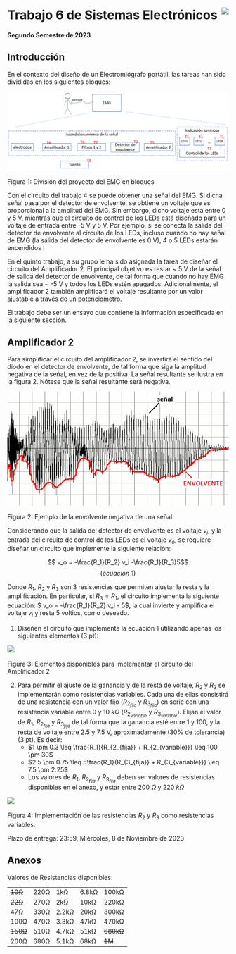 # <img src="https://julianodb.github.io/SISTEMAS_ELECTRONICOS_PARA_INGENIERIA_BIOMEDICA/img/logo_fing.png?raw=true" align="right" height="45"> Trabajo 6 de Sistemas Electrónicos

#### Segundo Semestre de 2023

## Introducción

En el contexto del diseño de un Electromiógrafo portátil, las tareas han sido divididas en los siguientes bloques:

![TX_bloques](../img/TX_bloques.png)

Figura 1: División del proyecto del EMG en bloques

Con el circuito del trabajo 4 se puede obtener una señal del EMG. Si dicha señal pasa por el detector de envolvente, se obtiene un voltaje que es proporcional a la amplitud del EMG. Sin embargo, dicho voltaje está entre 0 y 5 V, mientras que el circuito de control de los LEDs está diseñado para un voltaje de entrada entre -5 V y 5 V. Por ejemplo, si se conecta la salida del detector de envolvente al circuito de los LEDs, incluso cuando no hay señal de EMG (la salida del detector de envolvente es 0 V), 4 o 5 LEDs estarán encendidos !

En el quinto trabajo, a su grupo le ha sido asignada la tarea de diseñar el circuito del Amplificador 2. El principal objetivo es restar ~ 5 V de la señal de salida del detector de envolvente, de tal forma que cuando no hay EMG la salida sea ~ -5 V y todos los LEDs estén apagados. Adicionalmente, el amplificador 2 también amplificará el voltaje resultante por un valor ajustable a través de un potenciometro.

El trabajo debe ser un ensayo que contiene la información especificada en la siguiente sección.

## Amplificador 2

Para simplificar el circuito del amplificador 2, se invertirá el sentido del diodo en el detector de envolvente, de tal forma que siga la amplitud negativa de la señal, en vez de la positiva. La señal resultante se ilustra en la figura 2. Nótese que la señal resultante será negativa.

![T2_envolvente](../img/T2_Envelope_follower_negative.png)

Figura 2: Ejemplo de la envolvente negativa de una señal

Considerando que la salida del detector de envolvente es el voltaje $v_i$, y la entrada del circuito de control de los LEDs es el voltaje $v_o$, se requiere diseñar un circuito que implemente la siguiente relación:

$$ v_o = -\frac{R_1}{R_2} v_i -\frac{R_1}{R_3}5$$
$$(ecuación\ 1)$$

Donde $R_1$, $R_2$ y $R_3$ son 3 resistencias que permiten ajustar la resta y la amplificación. En particular, si $R_3 = R_1$, el circuito implementa la siguiente ecuación: $ v_o = -\frac{R_1}{R_2} v_i - 5$, la cual invierte y amplifica el voltaje $v_i$ y resta 5 voltios, como deseado.


1. Diseñen el circuito que implementa la ecuación 1 utilizando apenas los siguientes elementos (3 pt):

<img src="https://julianodb.github.io/electronic_circuits_diagrams/T5_materials.png" width="300">

Figura 3: Elementos disponibles para implementar el circuito del Amplificador 2

2. Para permitir el ajuste de la ganancia y de la resta de voltaje, $R_2$ y $R_3$ se implementarán como resistencias variables. Cada una de ellas consistirá de una resistencia con un valor fijo ($R_{2_{fija}}$ y $R_{3_{fija}}$) en serie con una resistencia variable entre 0 y $10\ k\Omega$ ($R_{2_{variable}}$ y $R_{3_{variable}}$). Elijan el valor de $R_1$, $R_{2_{fija}}$ y $R_{3_{fija}}$ de tal forma que la ganancia esté entre 1 y 100, y la resta de voltaje entre 2.5 y 7.5 V, aproximadamente (30% de tolerancia) (3 pt). Es decir:
   - $1 \pm 0.3 \leq \frac{R_1}{R_{2_{fija}} + R_{2_{variable}}} \leq 100 \pm 30$
   - $2.5 \pm 0.75 \leq 5\frac{R_1}{R_{3_{fija}} + R_{3_{variable}}} \leq 7.5 \pm 2.25$
   - Los valores de $R_1$, $R_{2_{fija}}$ y $R_{3_{fija}}$ deben ser valores de resistencias disponibles en el anexo, y estar entre $200\ \Omega$ y $220\ k\Omega$

<img src="https://julianodb.github.io/electronic_circuits_diagrams/T5_r_var.png" width="500">

Figura 4: Implementación de las resistencias $R_2$ y $R_3$ como resistencias variables.

Plazo de entrega: 23:59, Miércoles, 8 de Noviembre de 2023

## Anexos

Valores de Resistencias disponibles:

|   |  |        |       |  |
|------|------|-----------|------------|-------|
| ~~10Ω~~  | 220Ω | 1kΩ       | 6.8kΩ      | 100kΩ |
| ~~22Ω~~  | 270Ω | 2kΩ       | 10kΩ       | 220kΩ |
| ~~47Ω~~  | 330Ω | 2.2kΩ     | 20kΩ       | ~~300kΩ~~ |
| ~~100Ω~~ | 470Ω | 3.3kΩ     | 47kΩ       | ~~470kΩ~~ |
| ~~150Ω~~ | 510Ω | 4.7kΩ     | 51kΩ       | ~~680kΩ~~ |
| 200Ω | 680Ω | 5.1kΩ     | 68kΩ       | ~~1M~~    |

